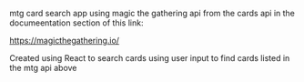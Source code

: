 mtg card search app using magic the gathering api from the cards api in the documeentation section of this link:

https://magicthegathering.io/

Created using React to search cards using user input to find cards listed in the mtg api above 
